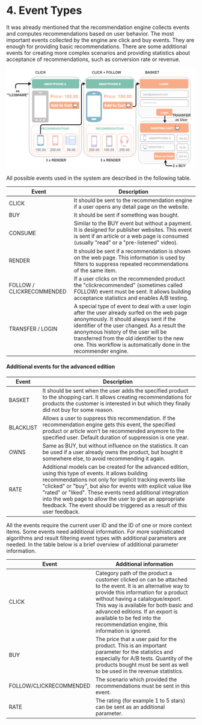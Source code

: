 # 4. Event Types

It was already mentioned that the recommendation engine collects events and computes recommendations 
based on user behavior. 
The most important events collected by the engine are click and buy events. 
They are enough for providing basic recommendations. 
There are some additional events for creating more complex scenarios and providing statistics about 
acceptance of recommendations, such as conversion rate or revenue. 

![Overview of how events work](img/events_overview.png)

All possible events used in the system are described in the following table.

|Event|Description|
|---|---|
|CLICK|It should be sent to the recommendation engine if a user opens any detail page on the website.|
|BUY|It should be sent if something was bought.|
|CONSUME|Similar to the BUY event but without a payment. It is designed for publisher websites. This event is sent if an article or a web page is consumed (usually "read" or a "pre-listened" video).|
|RENDER|It should be sent if a recommendation is shown on the web page. This information is used by filters to suppress repeated recommendations of the same item.|
|FOLLOW / CLICKRECOMMENDED|If a user clicks on the recommended product the "clickrecommended" (sometimes called FOLLOW) event must be sent. It allows building acceptance statistics and enables A/B testing.|
|TRANSFER / LOGIN|A special type of event to deal with a user login after the user already surfed on the web page anonymously. It should always sent if the identifier of the user changed. As a result the anonymous history of the user will be transferred from the old identifier to the new one. This workflow is automatically done in the recommender engine.|

#### Additional events for the advanced edition

|Event|Description|
|---|---|
|BASKET|It should be sent when the user adds the specified product to the shopping cart. It allows creating recommendations for products the customer is interested in but which they finally did not buy for some reason.|
|BLACKLIST|Allows a user to suppress this recommendation. If the recommendation engine gets this event, the specified product or article won't be recommended anymore to the specified user. Default duration of suppression is one year.|
|OWNS|Same as BUY, but without influence on the statistics. It can be used if a user already owns the product, but bought it somewhere else, to avoid recommending it again.|
|RATE|Additional models can be created for the advanced edition, using this type of events. It allows building recommendations not only for implicit tracking events like "clicked" or "buy", but also for events with explicit value like "rated" or "liked". These events need additional integration into the web page to allow the user to give an appropriate feedback. The event should be triggered as a result of this user feedback.|

All the events require the current user ID and the ID of one or more context items. 
Some events need additional information. 
For more sophisticated algorithms and result filtering event types with additional parameters are needed. 
In the table below is a brief overview of additional parameter information.

|Event|Additional information|
|---|---|
|CLICK|Category path of the product a customer clicked on can be attached to the event. It is an alternative way to provide this information for a product without having a catalogue/export. This way is available for both basic and advanced editions. If an export is available to be fed into the recommendation engine, this information is ignored.|
|BUY|The price that a user paid for the product. This is an important parameter for the statistics and especially for A/B tests. Quantity of the products bought must be sent as well to be used in the revenue statistics.|
|FOLLOW/CLICKRECOMMENDED|The scenario which provided the recommendations must be sent in this event.|
|RATE|The rating (for example 1 to 5 stars) can be sent as an additional parameter.|
